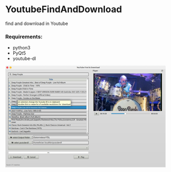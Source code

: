 # YoutubeFindAndDownload
find and download in Youtube

### Requirements:
- python3
- PyQt5
- youtube-dl

![screenshot](https://github.com/Axel-Erfurt/YoutubeFindAndDownload/blob/master/screenshot.png)

